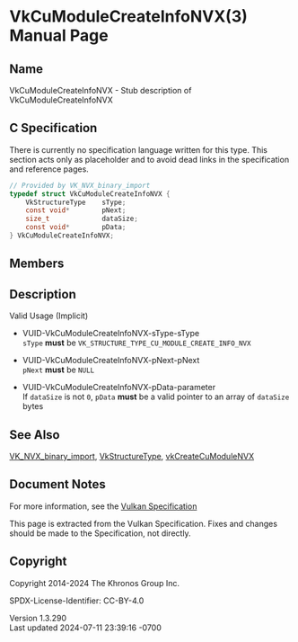 # VkCuModuleCreateInfoNVX(3) Manual Page

## Name

VkCuModuleCreateInfoNVX - Stub description of VkCuModuleCreateInfoNVX



## <a href="#_c_specification" class="anchor"></a>C Specification

There is currently no specification language written for this type. This
section acts only as placeholder and to avoid dead links in the
specification and reference pages.

``` c
// Provided by VK_NVX_binary_import
typedef struct VkCuModuleCreateInfoNVX {
    VkStructureType    sType;
    const void*        pNext;
    size_t             dataSize;
    const void*        pData;
} VkCuModuleCreateInfoNVX;
```

## <a href="#_members" class="anchor"></a>Members

## <a href="#_description" class="anchor"></a>Description

Valid Usage (Implicit)

- <a href="#VUID-VkCuModuleCreateInfoNVX-sType-sType"
  id="VUID-VkCuModuleCreateInfoNVX-sType-sType"></a>
  VUID-VkCuModuleCreateInfoNVX-sType-sType  
  `sType` **must** be `VK_STRUCTURE_TYPE_CU_MODULE_CREATE_INFO_NVX`

- <a href="#VUID-VkCuModuleCreateInfoNVX-pNext-pNext"
  id="VUID-VkCuModuleCreateInfoNVX-pNext-pNext"></a>
  VUID-VkCuModuleCreateInfoNVX-pNext-pNext  
  `pNext` **must** be `NULL`

- <a href="#VUID-VkCuModuleCreateInfoNVX-pData-parameter"
  id="VUID-VkCuModuleCreateInfoNVX-pData-parameter"></a>
  VUID-VkCuModuleCreateInfoNVX-pData-parameter  
  If `dataSize` is not `0`, `pData` **must** be a valid pointer to an
  array of `dataSize` bytes

## <a href="#_see_also" class="anchor"></a>See Also

[VK_NVX_binary_import](https://registry.khronos.org/vulkan/specs/1.3-extensions/man/html/VK_NVX_binary_import.html),
[VkStructureType](https://registry.khronos.org/vulkan/specs/1.3-extensions/man/html/VkStructureType.html),
[vkCreateCuModuleNVX](https://registry.khronos.org/vulkan/specs/1.3-extensions/man/html/vkCreateCuModuleNVX.html)

## <a href="#_document_notes" class="anchor"></a>Document Notes

For more information, see the <a
href="https://registry.khronos.org/vulkan/specs/1.3-extensions/html/vkspec.html#VkCuModuleCreateInfoNVX"
target="_blank" rel="noopener">Vulkan Specification</a>

This page is extracted from the Vulkan Specification. Fixes and changes
should be made to the Specification, not directly.

## <a href="#_copyright" class="anchor"></a>Copyright

Copyright 2014-2024 The Khronos Group Inc.

SPDX-License-Identifier: CC-BY-4.0

Version 1.3.290  
Last updated 2024-07-11 23:39:16 -0700
